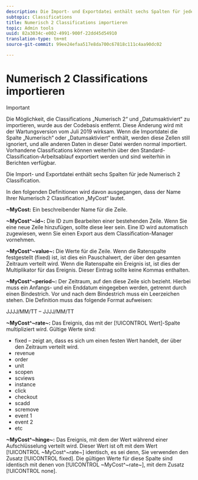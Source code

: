 ```yaml
---
description: Die Import- und Exportdatei enthält sechs Spalten für jede Numerisch 2 Classification.
subtopic: Classifications
title: Numerisch 2 Classifications importieren
topic: Admin tools
uuid: 82a3034c-e002-4991-900f-22dd45d54910
translation-type: tm+mt
source-git-commit: 99ee24efaa517e8da700c67818c111c4aa90dc02

---
```



# Numerisch 2 Classifications importieren

>[!IMPORTANT]
>
>Die Möglichkeit, die Classifications „Numerisch 2“ und „Datumsaktiviert“ zu importieren, wurde aus der Codebasis entfernt. Diese Änderung wird mit der Wartungsversion vom Juli 2019 wirksam. Wenn die Importdatei die Spalte „Numerisch“ oder „Datumsaktiviert“ enthält, werden diese Zellen still ignoriert, und alle anderen Daten in dieser Datei werden normal importiert. Vorhandene Classifications können weiterhin über den Standard-Classification-Arbeitsablauf exportiert werden und sind weiterhin in Berichten verfügbar.

Die Import- und Exportdatei enthält sechs Spalten für jede Numerisch 2 Classification.

In den folgenden Definitionen wird davon ausgegangen, dass der Name Ihrer Numerisch 2 Classification „MyCost“ lautet.

**~MyCost:** Ein beschreibender Name für die Zeile.

**~MyCost^~id~:** Die ID zum Bearbeiten einer bestehenden Zeile. Wenn Sie eine neue Zeile hinzufügen, sollte diese leer sein. Eine ID wird automatisch zugewiesen, wenn Sie einen Export aus dem Classification-Manager vornehmen.

**~MyCost^~value~:** Die Werte für die Zeile. Wenn die Ratenspalte festgestellt (fixed) ist, ist dies ein Pauschalwert, der über den gesamten Zeitraum verteilt wird. Wenn die Ratenspalte ein Ereignis ist, ist dies der Multiplikator für das Ereignis. Dieser Eintrag sollte keine Kommas enthalten.

**~MyCost^~period~:** Der Zeitraum, auf den diese Zeile sich bezieht. Hierbei muss ein Anfangs- und ein Enddatum eingegeben werden, getrennt durch einen Bindestrich. Vor und nach dem Bindestrich muss ein Leerzeichen stehen. Die Definition muss das folgende Format aufweisen:

JJJJ/MM/TT – JJJJ/MM/TT

**~MyCost^~rate~:** Das Ereignis, das mit der [!UICONTROL Wert]-Spalte multipliziert wird. Gültige Werte sind:

* fixed – zeigt an, dass es sich um einen festen Wert handelt, der über den Zeitraum verteilt wird.
* revenue
* order
* unit
* scopen
* scviews
* instance
* click
* checkout
* scadd
* scremove
* event 1
* event 2
* etc

**~MyCost^~hinge~:** Das Ereignis, mit dem der Wert während einer Aufschlüsselung verteilt wird. Dieser Wert ist oft mit dem Wert [!UICONTROL ~MyCost^~rate~] identisch, es sei denn, Sie verwenden den Zusatz [!UICONTROL fixed]. Die gültigen Werte für diese Spalte sind identisch mit denen von [!UICONTROL ~MyCost^~rate~], mit dem Zusatz [!UICONTROL none].
